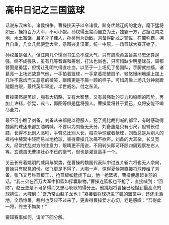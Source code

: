 # 高中日记之三国篮球


话说东汉末年，诸侯纷争。曹操挟天子以令诸侯，跻身优越辽阔的北方，麾下猛将如云，操持百万大军，不可小觑。孙权得玉玺而自立为王，独霸一方，占据江南之地，水土富饶，且多才子佳人，孙吴尚为劲敌。刘备得卧龙之辅佐，在蜀称霸，拥兵自重，几文几武便登大宝，意图兴复汉室，统一中原，一场篮球大赛开始了。

孙权虽是强人，但江南几个懦弱书生总不成大气，只有周瑜黄盖吕蒙马忠还算逞强，终不成强队，虽有几等智谋和筹划，打法也尚也，只可惜缺少明星球员，周都督固是勇猛，但愣让孔明气得直吐血，以至于一上场见了蜀国队，手脚就抽搐。诸葛亮一上场还故意气他，一手拍着篮球，一手拿着把破扇子，轻悠慢闲地煽上加上几许不露齿而又恶意的微笑，眼睛更是不屑一顾的样子。可惜周瑜上场几分钟就蹬蹆翻白眼，最终英年早逝，半世威名，付之东流。

曹操果然是英雄，胸有大韬略，又有大智慧，又有最强劲的实力和稳固的阵势，再加上许褚，徐晃，典韦，郭图等俱是猛将强人。曹操爱将甚于爱己，众将安能不竭尽全力。

最不可小瞧了刘备，刘备从来都是以德服人，犯了规比裁判喊的都早，有时感动得魏吴的球迷来都加油呐喊。不要以为刘备无天分，刘备虽是只有七尺，但臂长过膝，长得不比别人高吧，手臂总比别人长，每次争球或者抢球，刘备总是从别人的裤裆中腋窝中轻而易举地抢球，害得曹操几次痛不欲声。刘备的大耳朵，长又宽大，经常扰乱对方的注意力，眼睛更不用说，不用转头即可环顾四周观察左右人等。玄德虽无曹操壮心不已的豪气，但也是灌篮高手一个。

关云长有着姚明的威风与架势，在曹操的魏国代表队中过五关斩六将也无人奈何，曹操只有叹息的份。张飞更是不得了，大喝一声，惊得夏候桀直接将球传给了刘备，张飞又号称篮板王，，抢篮板如猛虎下山，他一抢篮板，曹操便想起关羽的话，“我三弟在百万大军中扣篮如探囊取物。”曹操连篮板也不抢了，直接喊到：“回防”。赵云更是不可多得而又忠心耿耿的得分王。他跳起将曹操已经抛到最高点的球抱住，大喊到：“吾乃常山赵子龙也！”紧接着将球扔进了魏的篮筐中，还还未落地，全场惊呆，裁判也反应不过来了，更害得曹操爱才心切，老是感叹：“吾得此一将，终生不悔矣！”

要知赛事如何，请听下回分解。